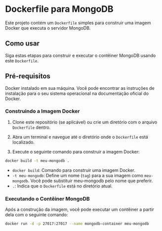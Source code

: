 # Dockerfile para MongoDB
Este projeto contém um `Dockerfile` simples para construir uma imagem Docker que executa o servidor MongoDB.

## Como usar
Siga estas etapas para construir e executar o contêiner MongoDB usando este `Dockerfile`.

## Pré-requisitos
Docker instalado em sua máquina. Você pode encontrar as instruções de instalação para o seu sistema operacional na documentação oficial do Docker.

### Construindo a Imagem Docker
1. Clone este repositório (se aplicável) ou crie um diretório com o arquivo `Dockerfile` dentro.

2. Abra um terminal e navegue até o diretório onde o `Dockerfile` está localizado.

3. Execute o seguinte comando para construir a imagem Docker:

```bash
docker build -t meu-mongodb .
```

* `docker build`: Comando para construir uma imagem Docker.
* `-t meu-mongodb`: Define um nome (`tag`) para a sua imagem como `meu-mongodb`. Você pode substituir meu-mongodb pelo nome que preferir.
* `.`: Indica que o `Dockerfile` está no diretório atual.

### Executando o Contêiner MongoDB
Após a construção da imagem, você pode executar um contêiner a partir dela com o seguinte comando:

```bash
docker run -d -p 27017:27017 --name mongodb-container meu-mongodb
```